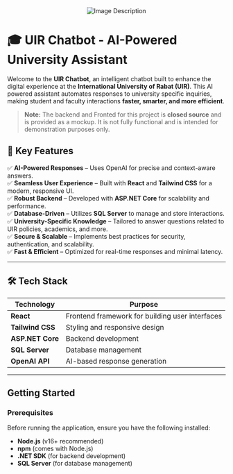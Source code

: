 <div align="center">
  <img src="https://github.com/user-attachments/assets/b14f96bd-b7e5-450b-9f66-0d415a5c66e0" alt="Image Description">
</div>

# 🎓 UIR Chatbot - AI-Powered University Assistant  

Welcome to the **UIR Chatbot**, an intelligent chatbot built to enhance the digital experience at the **International University of Rabat (UIR)**. This AI powered assistant automates responses to university specific inquiries, making student and faculty interactions **faster, smarter, and more efficient**.  

> **Note:** The backend and Fronted for this project is **closed source** and is provided as a mockup. It is not fully functional and is intended for demonstration purposes only.

## 🌟 Key Features  

✅ **AI-Powered Responses** – Uses OpenAI for precise and context-aware answers.  
✅ **Seamless User Experience** – Built with **React** and **Tailwind CSS** for a modern, responsive UI.  
✅ **Robust Backend** – Developed with **ASP.NET Core** for scalability and performance.  
✅ **Database-Driven** – Utilizes **SQL Server** to manage and store interactions.  
✅ **University-Specific Knowledge** – Tailored to answer questions related to UIR policies, academics, and more.  
✅ **Secure & Scalable** – Implements best practices for security, authentication, and scalability.  
✅ **Fast & Efficient** – Optimized for real-time responses and minimal latency.  

---

## 🛠️ Tech Stack 
| Technology      | Purpose                                       |
|-----------------|-----------------------------------------------|
| **React**       | Frontend framework for building user interfaces |
| **Tailwind CSS**| Styling and responsive design                 |
| **ASP.NET Core**| Backend development                           |
| **SQL Server**  | Database management                           |
| **OpenAI API**  | AI-based response generation                  |

---
## Getting Started

### Prerequisites

Before running the application, ensure you have the following installed:

- **Node.js** (v16+ recommended)
- **npm** (comes with Node.js)
- **.NET SDK** (for backend development)
- **SQL Server** (for database management)
